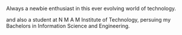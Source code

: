 Always a newbie enthusiast in this ever evolving world of technology.

and also a student at N M A M Institute of Technology, persuing my Bachelors in Information Science and Engineering.
